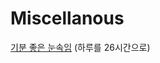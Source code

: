 # Miscellanous
[기분 좋은 눈속임](https://ice-pendragon.github.io/Miscellanous/%EA%B8%B0%EB%B6%84%20%EC%A2%8B%EC%9D%80%20%EB%88%88%EC%86%8D%EC%9E%84.html) (하루를 26시간으로)
